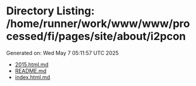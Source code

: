 # Directory Listing: /home/runner/work/www/www/processed/fi/pages/site/about/i2pcon
Generated on: Wed May  7 05:11:57 UTC 2025

- [2015.html.md](2015.html.md)
- [README.md](README.md)
- [index.html.md](index.html.md)
